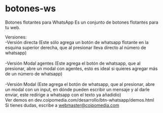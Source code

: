 # botones-ws
Botones flotantes para WhatsApp
Es un conjunto de botones flotantes para tu web.

Versiones:<br>
 -Versión directa (Este sólo agrega un botón de whatsapp flotante en la esquina superior derecha, que al presionar lleva directo al número de whatsapp)<br>
 <br>
 -Versión Modal agentes (Este agrega el botón de whatsapp, que al presionar, abre un modal con agentes, esto es ideal si quieres agregar más de un número de whatsapp)<br>
 <br>
 -Versión Modal (Este agrega el botón de whatsapp, que al presionar, abre un modal con un input, en dónde pueden escribir un mensaje y al darle enviar, este redirige a whatsapp con el texto ya añadidio)
 <br>
 Ver demos en dev.coipomedia.com/desarrollo/btn-whatsapp/demos.html<br>
 Si tienes dudas, escribe a webmaster@coipomedia.com
